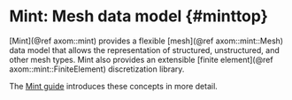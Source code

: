Mint: Mesh data model {#minttop}
============

[Mint](@ref axom::mint) provides a flexible [mesh](@ref axom::mint::Mesh) data model that allows the representation of structured, unstructured, and other mesh types.  Mint also provides an extensible [finite element](@ref axom::mint::FiniteElement) discretization library.

The [Mint guide](../../../sphinx/mint_docs/html/index.html)
introduces these concepts in more detail.